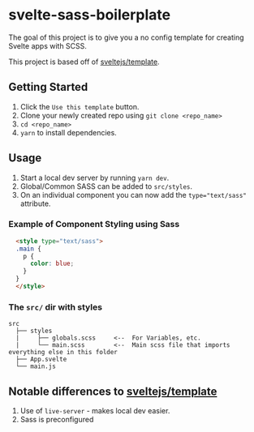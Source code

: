 # svelte-sass-boilerplate
The goal of this project is to give you a no config template for creating Svelte apps with SCSS.

This project is based off of [sveltejs/template](https://github.com/sveltejs/template).

## Getting Started

1. Click the `Use this template` button.
2. Clone your newly created repo using `git clone <repo_name>`
3. `cd <repo_name>`
4. `yarn` to install dependencies.

## Usage

1. Start a local dev server by running `yarn dev`.
2. Global/Common SASS can be added to `src/styles`.
3. On an individual component you can now add the `type="text/sass"` attribute.

### Example of Component Styling using Sass

```html
  <style type="text/sass">
  .main {
    p {
      color: blue;
    }
  }
  </style>
```

### The `src/` dir with styles

```
src
  ├── styles
  |     ├── globals.scss     <--  For Variables, etc.
  |     └── main.scss        <--  Main scss file that imports everything else in this folder
  ├── App.svelte
  └── main.js
```


## Notable differences to [sveltejs/template](https://github.com/sveltejs/template)

1. Use of `live-server` - makes local dev easier.
2. Sass is preconfigured
